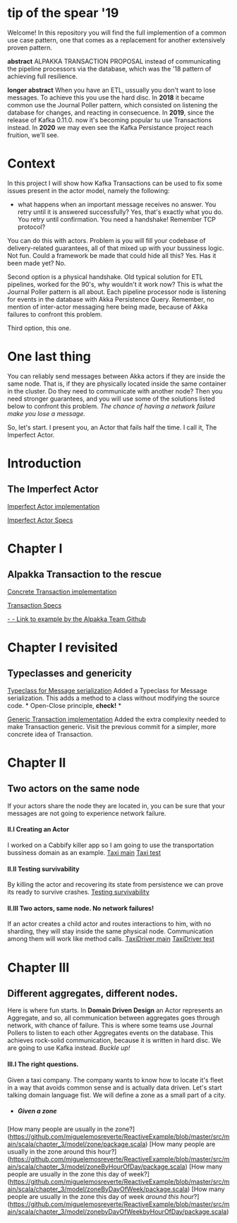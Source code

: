 

# tip of the spear '19
Welcome!
In this repository you will find the full implemention of a common use case pattern, one that comes as a replacement for another extensively proven pattern.

**abstract**
ALPAKKA TRANSACTION PROPOSAL
instead of communicating the pipeline processors via the database,
which was the '18 pattern of achieving full resilience.

**longer abstract**
When you have an ETL, ussually you don't want to lose messages.
To achieve this you use the hard disc.
In **2018** it became common use the Journal Poller pattern, which consisted on listening the database for changes, and reacting in consecuence.
In **2019**, since the release of Kafka 0.11.0. now it's becoming popular tu use Transactions instead.
In **2020** we may even see the Kafka Persistance project reach fruition, we'll see.


# Context

In this project I will show how Kafka Transactions can be used to fix some issues present in the actor model, namely the following:
- what happens when an important message receives no answer.
 You retry until it is answered successfully?
 Yes, that's exactly what you do. You retry until confirmation.
 You need a handshake! Remember TCP protocol?

You can do this with actors. Problem is you will fill your codebase of delivery-related guarantees, all of that mixed up with your bussiness logic. Not fun. Could a framework be made that could hide all this? Yes. Has it been made yet? No.

Second option is a physical handshake. Old typical solution for ETL pipelines, worked for the 90's, why wouldn't it work now?
This is what the Journal Poller pattern is all about.
Each pipeline processor node is listening for events in the database with Akka Persistence Query. Remember, no mention of inter-actor messaging here being made, because of Akka failures to confront this problem.

Third option, this one.

# One last thing

You can reliably send messages between Akka actors if they are inside the same node. That is, if they are physically located inside the same container in the cluster.
Do they need to communicate with another node? Then you need stronger guarantees, and you will use some of the solutions listed below to confront this problem.
*The chance of having a network failure make you lose a message.*




So, let's start.
I present you, an Actor that fails half the time. I call it, The Imperfect Actor.

# Introduction
##  The Imperfect Actor
[Imperfect Actor implementation](https://github.com/miguelemosreverte/ReactiveExample/blob/master/src/main/scala/introduction/ImperfectActor.scala)

[Imperfect Actor Specs](https://github.com/miguelemosreverte/ReactiveExample/blob/master/src/test/scala/introduction/IntroductionSpec.scala)


# Chapter I
##  Alpakka Transaction to the rescue
[Concrete Transaction implementation](https://github.com/miguelemosreverte/ReactiveExample/blob/master/src/main/scala/chapter_1/transaction/Transaction.scala)

[Transaction Specs](https://github.com/miguelemosreverte/ReactiveExample/blob/master/src/test/scala/chapter_1/chapter_1/transaction/TransactionSpec.scala)

[- - Link to example by the Alpakka Team Github](https://github.com/akka/alpakka-kafka/blob/master/tests/src/test/scala/akka/kafka/scaladsl/TransactionsSpec.scala)


# Chapter I revisited
##  Typeclasses and genericity
[Typeclass for Message serialization](https://github.com/miguelemosreverte/ReactiveExample/blob/master/src/main/scala/serialization/JsonFormats.scala)
Added a Typeclass for Message serialization.
  This adds a method to a class without modifying the source code. * Open-Close principle, **check!** *

[Generic Transaction implementation](https://github.com/miguelemosreverte/ReactiveExample/blob/master/src/main/scala/chapter_1/transaction/Transaction.scala)
Added the extra complexity needed to make Transaction generic. Visit the previous commit for a simpler, more concrete idea of Transaction.



# Chapter II
## Two actors on the same node
If your actors share the node they are located in, you can be sure that your messages are not going to experience network failure.
 #### II.I Creating an Actor
I worked on a Cabbify killer app so I am going to use the transportation bussiness domain as an example.
[Taxi main](https://github.com/miguelemosreverte/ReactiveExample/blob/master/src/main/scala/chapter_2/model/taxi/)
[Taxi test](https://github.com/miguelemosreverte/ReactiveExample/blob/master/src/test/scala/chapter_2/model/taxi/)
 #### II.II Testing survivability
By killing the actor and recovering its state from persistence we can prove its ready to survive crashes.
[Testing survivability](https://github.com/miguelemosreverte/ReactiveExample/blob/master/src/test/scala/chapter_2/model/taxi/TaxiAggregateSpec.scala)
 #### II.III Two actors, same node. No network failures!
If an actor creates a child actor and routes interactions to him, with no sharding, they will stay inside the same physical node.
Communication among them will work like method calls.
[TaxiDriver main](https://github.com/miguelemosreverte/ReactiveExample/blob/master/src/main/scala/chapter_2/model/taxi/taxiDriver)
[TaxiDriver test](https://github.com/miguelemosreverte/ReactiveExample/blob/master/src/main/scala/chapter_2/model/taxi/)

# Chapter III
## Different aggregates, different nodes.
Here is where fun starts.
In **Domain Driven Design** an Actor represents an Aggregate, and so, all communication between aggregates goes through network, with chance of failure.
This is where some teams use Journal Pollers to listen to each other Aggregates events on the database. This achieves rock-solid communication, because it is written in hard disc.
We are going to use Kafka instead. _Buckle up!_


 #### III.I The right questions.
 Given a taxi company.
 The company wants to know how to locate it's fleet in a way that avoids common sense and is actually data driven.
 Let's start talking domain language fist.
 We will define a zone as a small part of a city.
 - ##### Given a zone
 [How many people are usually in the zone?]
 (https://github.com/miguelemosreverte/ReactiveExample/blob/master/src/main/scala/chapter_3/model/zone/package.scala)
 [How many people are usually in the zone around this hour?]
 (https://github.com/miguelemosreverte/ReactiveExample/blob/master/src/main/scala/chapter_3/model/zoneByHourOfDay/package.scala)
 [How many people are usually in the zone this day of week?]
 (https://github.com/miguelemosreverte/ReactiveExample/blob/master/src/main/scala/chapter_3/model/zoneByDayOfWeek/package.scala)
 [How many people are usually in the zone this day of week _around this hour_?]
 (https://github.com/miguelemosreverte/ReactiveExample/blob/master/src/main/scala/chapter_3/model/zonebyDayOfWeekbyHourOfDay/package.scala)